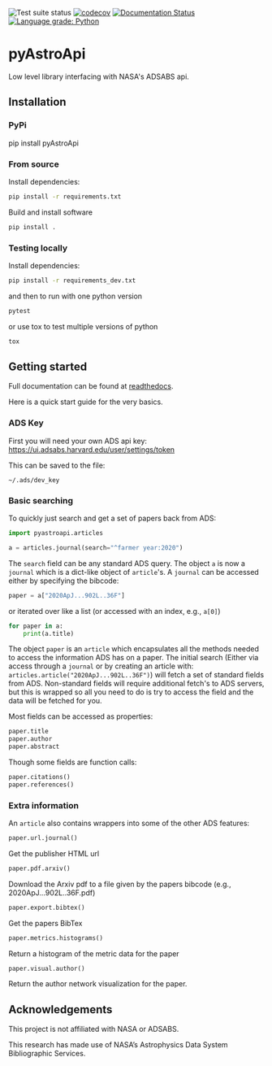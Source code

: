 ![Test suite status](https://github.com/rjfarmer/pyAstroApi/actions/workflows/test.yml/badge.svg)
[![codecov](https://codecov.io/gh/rjfarmer/pyAstroApi/branch/main/graph/badge.svg?token=4VQNTPZYMZ)](https://codecov.io/gh/rjfarmer/pyAstroApi)
[![Documentation Status](https://readthedocs.org/projects/pyastroapi/badge/?version=latest)](https://pyastroapi.readthedocs.io/en/latest/?badge=latest)
[![Language grade: Python](https://img.shields.io/lgtm/grade/python/g/rjfarmer/pyAstroApi.svg?logo=lgtm&logoWidth=18)](https://lgtm.com/projects/g/rjfarmer/pyAstroApi/context:python)

# pyAstroApi


Low level library interfacing with NASA's ADSABS api.

## Installation


### PyPi

pip install pyAstroApi


### From source

Install dependencies:

````bash
pip install -r requirements.txt
````

Build and install software

````bash
pip install .
````


### Testing locally

Install dependencies:

````bash
pip install -r requirements_dev.txt
````

and then to run with one python version

````bash
pytest
````

or use tox to test multiple versions of python

````bash
tox
````

## Getting started

Full documentation can be found at [readthedocs](https://pyastroapi.readthedocs.io/en/latest/).

Here is a quick start guide for the very basics.

### ADS Key

First you will need your own ADS api key: https://ui.adsabs.harvard.edu/user/settings/token

This can be saved to the file:

````
~/.ads/dev_key
````

### Basic searching

To quickly just search and get a set of papers back from ADS:

````python
import pyastroapi.articles

a = articles.journal(search="^farmer year:2020")
````

The `search` field can be any standard ADS query. The object `a` is now a `journal` which is a dict-like object of `article`'s.
A `journal` can be accessed either by specifying the bibcode:

````python
paper = a["2020ApJ...902L..36F"]
````

or iterated over like a list (or accessed with an index, e.g., `a[0]`)

````python
for paper in a:
    print(a.title)
````

The object `paper` is an `article` which encapsulates all the methods needed to access the information ADS has on a paper. The initial search (Either via access through a `journal` or by creating an article with: `articles.article("2020ApJ...902L..36F")`) will fetch a set of standard fields from ADS.
Non-standard fields will require additional fetch's to ADS servers, but this is wrapped so all you need to do is try to access the field and the data will be fetched for you.

Most fields can be accessed as properties:

````python
paper.title
paper.author
paper.abstract
````

Though some fields are function calls:

````python
paper.citations()
paper.references()
````

### Extra information

An `article` also contains wrappers into some of the other ADS features:

````python
paper.url.journal()
````

Get the publisher HTML url

````python
paper.pdf.arxiv()
````

Download the Arxiv pdf to a file given by the papers bibcode (e.g., 2020ApJ...902L..36F.pdf)

````python
paper.export.bibtex()
````

Get the papers BibTex 


````python
paper.metrics.histograms()
````

Return a histogram of the metric data for the paper

````python
paper.visual.author()
````

Return the author network visualization for the paper.



## Acknowledgements

This project is not affiliated with NASA or ADSABS.

This research has made use of NASA’s Astrophysics Data System Bibliographic Services.

